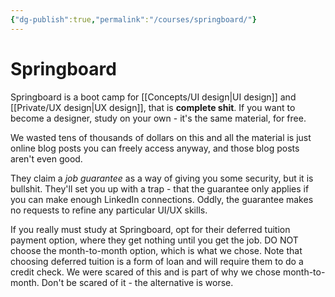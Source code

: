 ```yaml
---
{"dg-publish":true,"permalink":"/courses/springboard/"}
---
```


# Springboard

Springboard is a boot camp for [[Concepts/UI design\|UI design]] and [[Private/UX design\|UX design]], that is **complete shit**. If you want to become a designer, study on your own - it's the same material, for free.

We wasted tens of thousands of dollars on this and all the material is just online blog posts you can freely access anyway, and those blog posts aren't even good.

They claim a  *job guarantee* as a way of giving you some security, but it is bullshit. They'll set you up with a trap - that the guarantee only applies if you can make enough LinkedIn connections. Oddly, the guarantee makes no requests to refine any particular UI/UX skills.

If you really must study at Springboard, opt for their deferred tuition payment option, where they get nothing until you get the job. DO NOT choose the month-to-month option, which is what we chose. Note that choosing deferred tuition is a form of loan and will require them to do a credit check. We were scared of this and is part of why we chose month-to-month. Don't be scared of it - the alternative is worse.